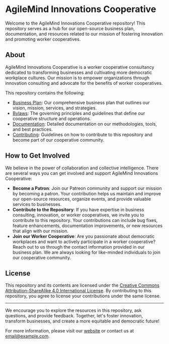 # AgileMind Innovations Cooperative

Welcome to the AgileMind Innovations Cooperative repository! This repository serves as a hub for our open-source business plan, documentation, and resources related to our mission of fostering innovation and promoting worker cooperatives.

## About

AgileMind Innovations Cooperative is a worker cooperative consultancy dedicated to transforming businesses and cultivating more democratic workplace cultures. Our mission is to empower organizations through innovation consulting and advocate for the benefits of worker cooperatives.

This repository contains the following:

- [Business Plan](link-to-business-plan): Our comprehensive business plan that outlines our vision, mission, services, and strategies.
- [Bylaws](link-to-bylaws): The governing principles and guidelines that define our cooperative structure and operations.
- [Documentation](link-to-documentation): Detailed documentation on our methodologies, tools, and best practices.
- [Contributing](link-to-contributing): Guidelines on how to contribute to this repository and become part of our cooperative community.

## How to Get Involved

We believe in the power of collaboration and collective intelligence. There are several ways you can get involved and support AgileMind Innovations Cooperative:

- **Become a Patron**: Join our Patreon community and support our mission by becoming a patron. Your contribution helps us maintain and improve our open-source resources, organize events, and provide valuable services to businesses.
- **Contribute to the Repository**: If you have expertise in business consulting, innovation, or worker cooperatives, we invite you to contribute to this repository. Your contributions can include bug fixes, feature enhancements, documentation improvements, or new resources that align with our mission.
- **Join our Worker Cooperative**: Are you passionate about democratic workplaces and want to actively participate in a worker cooperative? Reach out to us through the contact information provided in our business plan. We are always looking for like-minded individuals to join our cooperative community.

## License

This repository and its contents are licensed under the [Creative Commons Attribution-ShareAlike 4.0 International License](link-to-license). By contributing to this repository, you agree to license your contributions under the same license.

---

We encourage you to explore the resources in this repository, ask questions, and provide feedback. Together, let's foster innovation, transform businesses, and create a more equitable and democratic future!

For more information, please visit our [website](link-to-website) or contact us at [email@example.com](mailto:email@example.com).


